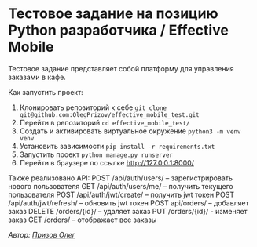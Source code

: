 # Тестовое задание на позицию Python разработчика / Effective Mobile

Тестовое задание представляет собой платформу для управления заказами в кафе.

Как запустить проект:
1. Клонировать репозиторий к себе ```git clone git@github.com:OlegPrizov/effective_mobile_test.git```
2. Перейти в репозиторий ```cd effective_mobile_test/```
3. Создать и активировать виртуальное окружение ```python3 -m venv venv```
4. Установить зависимости ```pip install -r requirements.txt```
5. Запустить проект ```python manage.py runserver```
6. Перейти в браузере по ссылке http://127.0.0.1:8000/

Также реализовано API:
POST /api/auth/users/ – зарегистрировать нового пользователя
GET /api/auth/users/me/ – получить текущего пользователя
POST /api/auth/jwt/create/ – получить jwt токен
POST /api/auth/jwt/refresh/ – обновить jwt токен
POST api/orders/ – добавляет заказ
DELETE /orders/{id}/ – удаляет заказ 
PUT /orders/{id}/ - изменяет заказ
GET /orders/ – отображает все заказы

*Автор: [Призов Олег](https://github.com/OlegPrizov/)* 